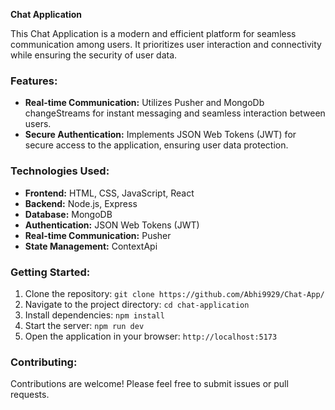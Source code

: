 **Chat Application**

This Chat Application is a modern and efficient platform for seamless communication among users. It prioritizes user interaction and connectivity while ensuring the security of user data.

### Features:
- **Real-time Communication:** Utilizes Pusher and MongoDb changeStreams for instant messaging and seamless interaction between users.
- **Secure Authentication:** Implements JSON Web Tokens (JWT) for secure access to the application, ensuring user data protection.

### Technologies Used:
- **Frontend:** HTML, CSS, JavaScript, React
- **Backend:** Node.js, Express
- **Database:** MongoDB
- **Authentication:** JSON Web Tokens (JWT)
- **Real-time Communication:** Pusher
- **State Management:** ContextApi

### Getting Started:
1. Clone the repository: `git clone https://github.com/Abhi9929/Chat-App/`
2. Navigate to the project directory: `cd chat-application`
3. Install dependencies: `npm install`
4. Start the server: `npm run dev`
5. Open the application in your browser: `http://localhost:5173`

### Contributing:
Contributions are welcome! Please feel free to submit issues or pull requests.
